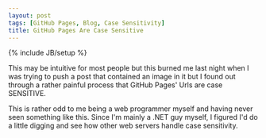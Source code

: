 ```yaml
---
layout: post
tags: [GitHub Pages, Blog, Case Sensitivity]
title: GitHub Pages Are Case Sensitive
---
```

{% include JB/setup %}

This may be intuitive for most people but this burned me last night when I was trying to push a post that contained an image in it but I found out through a rather painful process that GitHub Pages' Urls are case SENSITIVE.

This is rather odd to me being a web programmer myself and having never seen something like this. Since I'm mainly a .NET guy myself, I figured I'd do a little digging and see how other web servers handle case sensitivity.